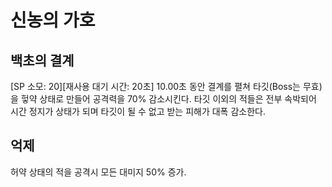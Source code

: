 # 신농의 가호

## 백초의 결계

[SP 소모: 20][재사용 대기 시간: 20초] 10.00초 동안 결계를 펼쳐 타깃(Boss는 무효)을 헣약 상태로 만들어 공격력을 70% 감소시킨다. 타깃 이외의 적들은 전부 속박되어 시간 정지가 상태가 되며 타깃이 될 수 없고 받는 피해가 대폭 감소한다.

## 억제

허약 상태의 적을 공격시 모든 대미지 50% 증가.
